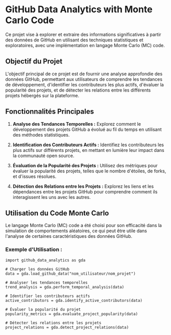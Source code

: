# GitHub Data Analytics with Monte Carlo Code

Ce projet vise à explorer et extraire des informations significatives à partir des données de GitHub en utilisant des techniques statistiques et exploratoires, avec une implémentation en langage Monte Carlo (MC) code.

## Objectif du Projet

L'objectif principal de ce projet est de fournir une analyse approfondie des données GitHub, permettant aux utilisateurs de comprendre les tendances de développement, d'identifier les contributeurs les plus actifs, d'évaluer la popularité des projets, et de détecter les relations entre les différents projets hébergés sur la plateforme.

## Fonctionnalités Principales

1. **Analyse des Tendances Temporelles :** Explorez comment le développement des projets GitHub a évolué au fil du temps en utilisant des méthodes statistiques.

2. **Identification des Contributeurs Actifs :** Identifiez les contributeurs les plus actifs sur différents projets, en mettant en lumière leur impact dans la communauté open source.

3. **Évaluation de la Popularité des Projets :** Utilisez des métriques pour évaluer la popularité des projets, telles que le nombre d'étoiles, de forks, et d'issues résolues.

4. **Détection des Relations entre les Projets :** Explorez les liens et les dépendances entre les projets GitHub pour comprendre comment ils interagissent les uns avec les autres.

## Utilisation du Code Monte Carlo

Le langage Monte Carlo (MC) code a été choisi pour son efficacité dans la simulation de comportements aléatoires, ce qui peut être utile dans l'analyse de certaines caractéristiques des données GitHub.

### Exemple d'Utilisation :

```mc
import github_data_analytics as gda

# Charger les données GitHub
data = gda.load_github_data("nom_utilisateur/nom_projet")

# Analyser les tendances temporelles
trend_analysis = gda.perform_temporal_analysis(data)

# Identifier les contributeurs actifs
active_contributors = gda.identify_active_contributors(data)

# Évaluer la popularité du projet
popularity_metrics = gda.evaluate_project_popularity(data)

# Détecter les relations entre les projets
project_relations = gda.detect_project_relations(data)
